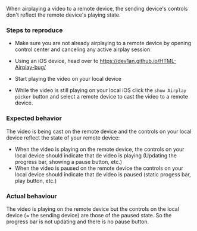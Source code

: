 When airplaying a video to a remote device, the sending device's controls don't reflect the remote device's playing state.

### Steps to reproduce

- Make sure you are not already airplaying to a remote device by opening control center and canceling any active airplay session

- Using an iOS device, head over to https://dev1an.github.io/HTML-Airplay-bug/
- Start playing the video on your local device
- While the video is still playing on your local iOS click the `show Airplay picker` button and select a remote device to cast the video to a remote device.

### Expected behavior

The video is being cast on the remote device and the controls on your local device reflect the state of your remote device:

- When the video is playing on the remote device, the controls on your local device should indicate that de video is playing (Updating the progress bar, showing a pause button, etc.)
- When the video is paused on the remote device the controls on your local device should indicate that de video is paused (static progess bar, play button, etc.)

### Actual behaviour 

The video is playing on the remote device but the controls on the local device (= the sending device) are those of the paused state. So the progress bar is not updating and there is no pause button.

